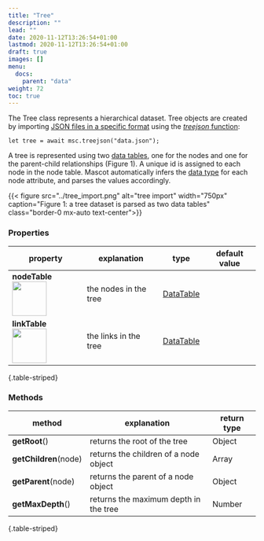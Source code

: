 ```yaml
---
title: "Tree"
description: ""
lead: ""
date: 2020-11-12T13:26:54+01:00
lastmod: 2020-11-12T13:26:54+01:00
draft: true
images: []
menu:
  docs:
    parent: "data"
weight: 72
toc: true
---
```


The Tree class represents a hierarchical dataset. Tree objects are created by importing [JSON files in a specific format](../../../tutorials/initialize/#import-treehierarchical-data) using the [_treejson_ function](../../global/func/):

    let tree = await msc.treejson("data.json");

A tree is represented using two [data tables](../../data/datatable/), one for the nodes and one for the parent-child relationships (Figure 1). A unique id is assigned to each node in the node table. Mascot automatically infers the [data type](../../global/constants/#data-type) for each node attribute, and parses the values accordingly. 

{{< figure src="../tree_import.png" alt="tree import" width="750px" caption="Figure 1: a tree dataset is parsed as two data tables" class="border-0 mx-auto text-center">}}

### Properties
| property |  explanation   | type | default value |
| --- | --- | --- | --- |
|**nodeTable** <img width="70px" src="../../readonly.png">| the nodes in the tree | [DataTable](../../data/datatable/) | | 
|**linkTable** <img width="70px" src="../../readonly.png">| the links in the tree | [DataTable](../../data/datatable/) | | 
{.table-striped}

### Methods
| method |  explanation   | return type |
| --- | --- | --- |
| **getRoot**() | returns the root of the tree | Object |
| **getChildren**(node) | returns the children of a node object | Array | 
| **getParent**(node) | returns the parent of a node object | Object | 
| **getMaxDepth**() | returns the maximum depth in the tree | Number | 
{.table-striped}